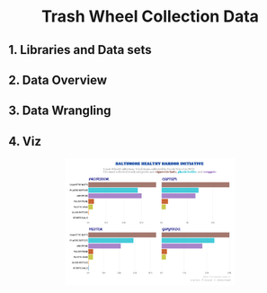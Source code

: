 <h1 align="center"> Trash Wheel Collection Data </h1>


<h2 align="left"> 1. Libraries and Data sets </h2>

<h2 align="left"> 2. Data Overview </h2>

<h2 align="left"> 3. Data Wrangling </h2>

<h2 align="left"> 4. Viz </h2>

<p align="center">
  <img src="/RDocs/dsr/W10_TrashWheel/plots_w10/final_plot_trash.png" width="60%">
</p>
<br></br>


